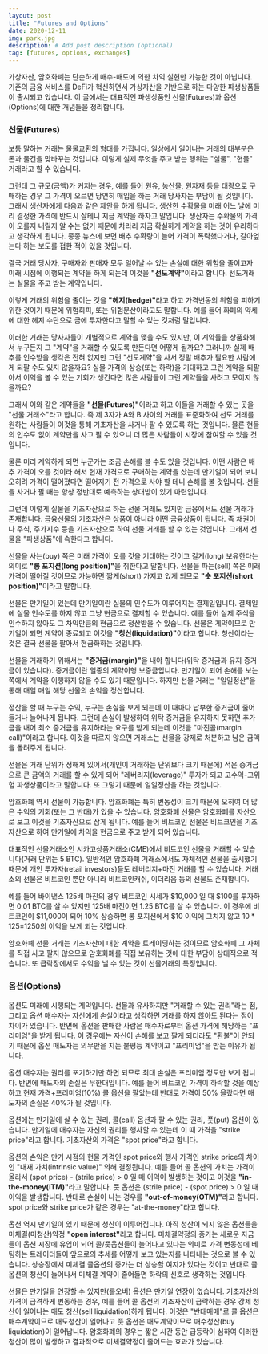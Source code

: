 ```yaml
---
layout: post
title: "Futures and Options"
date: 2020-12-11
img: park.jpg
description: # Add post description (optional)
tag: [futures, options, exchanges]
---
```


가상자산, 암호화폐는 단순하게 매수-매도에 의한 차익 실현만 가능한 것이 아닙니다. 기존의 금융 서비스를 DeFi가 혁신하면서 가상자산을 기반으로 하는 다양한 파생상품들이 출시되고 있습니다.
이 글에서는 대표적인 파생상품인 선물(Futures)과 옵션(Options)에 대한 개념들을 정리합니다.

### 선물(Futures)

보통 말하는 거래는 물물교환의 형태를 가집니다. 일상에서 일어나는 거래의 대부분은 돈과 물건을 맞바꾸는 것입니다.
이렇게 실제 무엇을 주고 받는 행위는 "실물", "현물" 거래라고 할 수 있습니다.

그런데 그 규모(금액)가 커지는 경우, 예를 들어 원유, 농산물, 원자재 등을 대량으로 구매하는 경우 그 가격이 오르면 당연히 매입을 하는 거래 당사자는 부담이 될 것입니다. 그래서 생산자에게 다음과 같은 제안을 하게 됩니다.
생산한 수확물을 미래 어느 날에 미리 결정한 가격에 반드시 살테니 지금 계약을 하자고 말입니다.
생산자는 수확물의 가격이 오를지 내릴지 알 수는 없기 때문에 차라리 지금 확실하게 계약을 하는 것이 유리하다고 생각하게 됩니다.
종종 뉴스에 보면 배추 수확량이 늘어 가격이 폭락했다거나, 갈아엎는다 하는 보도를 접한 적이 있을 것입니다.

결국 거래 당사자, 구매자와 판매자 모두 일어날 수 있는 손실에 대한 위험을 줄이고자 미래 시점에 이행되는 계약을 하게 되는데 이것을 <b>"선도계약"</b>이라고 합니다. 선도거래는 실물을 주고 받는 계약입니다.

이렇게 거래의 위험을 줄이는 것을 <b>"헤지(hedge)"</b>라고 하고 가격변동의 위험을 피하기 위한 것이기 때문에 위험회피, 또는 위험분산이라고도 말합니다.
예를 들어 화폐의 약세에 대한 헤지 수단으로 금에 투자한다고 말할 수 있는 것처럼 말입니다.

이러한 거래는 당사자들이 개별적으로 계약을 맺을 수도 있지만, 이 계약들을 상품화해서 누구든지 그 "계약"을 거래할 수 있도록 만든다면 어떻게 될까요? 그러니까 실제 배추를 인수받을 생각은 전혀 없지만 그런 "선도계약"을 사서 정말 배추가 필요한 사람에게 되팔 수도 있지 않을까요? 실물 가격의 상승(또는 하락)을 기대하고 그런 계약을 되팔아서 이익을 볼 수 있는 기회가 생긴다면 
많은 사람들이 그런 계약들을 사려고 모이지 않을까요?

그래서 이와 같은 계약들을 <b>"선물(Futures)"</b>이라고 하고 이들을 거래할 수 있는 곳을 "선물 거래소"라고 합니다. 즉 제 3자가 A와 B 사이의 거래를 표준화하여 
선도 거래를 원하는 사람들이 이것을 통해 기초자산을 사거나 팔 수 있도록 하는 것입니다. 물론 현물의 인수도 없이 계약만을 사고 팔 수 있으니 더 많은 사람들이 시장에 참여할 수 있을 것입니다.

물론 미리 계약하게 되면 누군가는 조금 손해를 볼 수도 있을 것입니다. 어떤 사람은 배추 가격이 오를 것이라 해서 현재 가격으로 
구매하는 계약을 샀는데 만기일이 되어 보니 오히려 가격이 떨어졌다면 떨어지기 전 가격으로 사야 할 테니 손해를 볼 것입니다.
선물을 사거나 팔 때는 항상 정반대로 예측하는 상대방이 있기 마련입니다.

그런데 이렇게 실물을 기초자산으로 하는 선물 거래도 있지만 금융에서도 선물 거래가 존재합니다. 금융선물의 기초자산은 
상품이 아니라 어떤 금융상품이 됩니다. 즉 채권이나 주식, 주가지수 등을 기초자산으로 하여 선물 거래를 할 수 있는 것입니다.
그래서 선물을 "파생상품"에 속한다고 합니다.

선물을 사는(buy) 쪽은 미래 가격이 오를 것을 기대하는 것이고 길게(long) 보유한다는 의미로 <b>"롱 포지션(long position)"</b>을 취한다고 말합니다.
선물을 파는(sell) 쪽은 미래 가격이 떨어질 것이므로 가능하면 짧게(short) 가지고 있게 되므로 <b>"숏 포지션(short position)"</b>이라고 말합니다.


선물은 만기일이 있는데 만기일이란 실물의 인수도가 이루어지는 결제일입니다. 결제일에 실물 인수도를 하지 않고 그냥 
현금으로 결제할 수 있습니다. 예를 들어 실제 주식을 인수하지 않아도 그 차익만큼의 현금으로 정산받을 수 있습니다.
선물은 계약이므로 만기일이 되면 계약이 종료되고 이것을 <b>"청산(liquidation)"</b>이라고 합니다.  청산이라는 것은 결국 선물을 팔아서 현금화하는 것입니다.

선물을 거래하기 위해서는 <b>"증거금(margin)"</b>을 내야 합니다(위탁 증거금과 유지 증거금이 있습니다). 증거금이란 일종의 계약이행 보증금입니다. 만기일이 되어 손해를 보는 
쪽에서 계약을 이행하지 않을 수도 있기 때문입니다. 하지만 선물 거래는 "일일정산"을 통해 매일 매일 해당 선물의 손익을 정산합니다.

정산을 할 때 누구는 수익, 누구는 손실을 보게 되는데 이 때마다 납부한 증거금이 줄어들거나 늘어나게 됩니다. 그런데 손실이 발생하여  위탁 증거금을 유지하지 못하면 추가금을 내어 최소 증거금을 유지하라는 요구를 받게 되는데 이것을 "마진콜(margin call)"이라고 합니다. 이것을 따르지 않으면 거래소는 선물을 강제로 처분하고 남은 금액을 돌려주게 됩니다.

선물은 거래 단위가 정해져 있어서(개인이 거래하는 단위보다 크기 때문에) 적은 증거금으로 큰 금액의 거래를 할 수 있게 되어 
"레버리지(leverage)" 투자가 되고 고수익-고위험 파생상품이라고 말합니다. 또 그렇기 때문에 일일정산을 하는 것입니다.

암호화폐 역시 선물이 가능합니다. 암호화폐는 특히 변동성이 크기 때문에 오히여 더 많은 수익의 기회(또는 그 반대)가 있을 수 있습니다.
암호화폐 선물은 암호화폐를 자산으로 보고 이것을 기초자산으로 삼게 됩니다. 예를 들어 비트코인 선물은 비트코인을 기초자산으로 하여 만기일에 차익을 현금으로 주고 받게 되어 있습니다.

대표적인 선물거래소인 시카고상품거래소(CME)에서 비트코인 선물을 거래할 수 있습니다(거래 단위는 5 BTC). 
일반적인 암호화폐 거래소에서도 자체적인 선물을 출시했기 때문에 개인 투자자(retail investors)들도 레버리지+마진 거래를 할 수 있습니다. 거래소의 선물은 비트코인 뿐만 아니라 
비트코인캐쉬, 이더리움 등의 선물도 존재합니다. 

예를 들어 바이낸스 125배 마진의 경우 비트코인 시세가 $10,000 일 때 $100를 투자하면 0.01 BTC를 살 수 있지만 125배 마진이면 
1.25 BTC를 살 수 있습니다. 이 경우에 비트코인이 $11,000이 되어 10% 상승하면 롱 포지션에서 $10 이익에 그치지 않고 $10*125=$1250의 이익을 보게 되는 것입니다. 

암호화폐 선물 거래는 기초자산에 대한 계약을 트레이딩하는 것이므로 암호화폐 그 자체를 직접 사고 팔지 않으므로 암호화폐를 직접 보유하는 것에 대한 부담이 
상대적으로 적습니다. 또 급락장에서도 수익을 낼 수 있는 것이 선물거래의 특징입니다.

### 옵션(Options)

옵션도 미래에 시행되는 계약입니다. 선물과 유사하지만 "거래할 수 있는 권리"라는 점, 그리고 옵션 매수자는 자신에게 손실이라고 생각하면 
거래를 하지 않아도 된다는 점이 차이가 있습니다. 반면에 옵션을 판매한 사람은 매수자로부터 옵션 가격에 해당하는 "프리미엄"을 받게 됩니다.
이 경우에는 자신이 손해를 보고 팔게 되더라도 "환불"이 안되기 때문에 옵션 매도자는 의무만을 지는 불평등 계약이고 "프리미엄"을 받는 이유가 됩니다.

옵션 매수자는 권리를 포기하기만 하면 되므로 최대 손실은 프리미엄 정도만 보게 됩니다. 반면에 매도자의 손실은 무한대입니다. 예를 들어 비트코인 가격이 하락할 것을 예상하고 현재 가격+프리미엄(10%) 콜 옵션을 팔았는데 반대로 가격이 50% 올랐다면 매도자의 손실은 40%가 될 것입니다.

옵션에는 만기일에 살 수 있는 권리, 콜(call) 옵션과 팔 수 있는 권리, 풋(put) 옵션이 있습니다. 
만기일에 매수자는 자신의 권리를 행사할 수 있는데 이 때 가격을 "strike price"라고 합니다. 기초자산의 가격은 "spot price"라고 합니다.

옵션의 손익은 만기 시점의 현물 가격인 spot price와 행사 가격인 strike price의 차이인 "내재 가치(intrinsic value)" 의해 결정됩니다.
예를 들어 콜 옵션의 가치는 가격이 올라서 (spot price) - (strile price) > 0 일 때 이익이 발생하는 것이고 이것을 <b>"in-the-money(ITM)"</b>라고 말합니다. 
풋 옵션은 (strile price) - (spot price) > 0 일 때 이익을 발생합니다.
반대로 손실이 나는 경우를 <b>"out-of-money(OTM)"</b>라고 합니다. spot price와 strike price가 같은 경우는 "at-the-money"라고 합니다.


옵션 역시 만기일이 있기 때문에 청산이 이루어집니다. 아직 청산이 되지 않은 옵션들을 미체결(미청산)약정 <b>"open interest"</b>라고 합니다. 미체결약정의 증가는 
새로운 자금들이 옵션 시장에 유입이 되어 콜/풋옵션들이 늘어나고 있다는 의미로 가격 변동성에 베팅하는 트레이더들이 앞으로의 추세를 어떻게 보고 있는지를 나타내는 것으로 볼 수 있습니다. 상승장에서 미체결 콜옵션의 증가는 더 상승할 여지가 있다는 것이고 반대로 콜 옵션의 청산이 늘어나서 미체결 계약이 줄어들면 하락의 신호로 생각하는 것입니다.

선물은 만기일을 연장할 수 있지만(롤오버) 옵션은 만기일 연장이 없습니다. 기초자산의 가격이 급격하게 변동하는 경우, 예를 들어 콜 옵션의 기초자산이 
급락하는 경우 강제 청산이 일어나는 매도 청산(sell liquidation)하게 됩니다. 이것은 "반대매매"로 콜 옵션은 매수계약이므로 매도청산이 일어나고 풋 옵션은 
매도계약이므로 매수청산(buy liquidation)이 일어납니다. 암호화폐의 경우는 짧은 시간 동안 급등락이 심하여 이러한 청산이 많이 발생하고 결과적으로 미체결약정이 줄어드는 
효과가 있습니다.